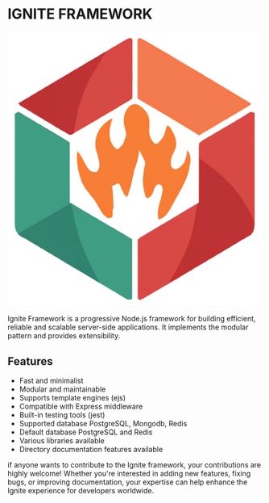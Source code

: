 # IGNITE FRAMEWORK

![Ignite Framework Logo](public/assets//logo.png?raw=true)

Ignite Framework is a progressive Node.js framework for building efficient, reliable and scalable server-side applications. It implements the modular pattern and provides extensibility.

## Features

-   Fast and minimalist
-   Modular and maintainable
-   Supports template engines (ejs)
-   Compatible with Express middleware
-   Built-in testing tools (jest)
-   Supported database PostgreSQL, Mongodb, Redis
-   Default database PostgreSQL and Redis
-   Various libraries available
-   Directory documentation features available

if anyone wants to contribute to the Ignite framework, your contributions are highly welcome! Whether you're interested in adding new features, fixing bugs, or improving documentation, your expertise can help enhance the Ignite experience for developers worldwide.
